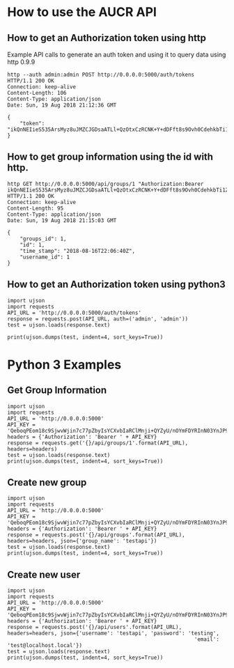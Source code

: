 # How to use the AUCR API



## How to get an Authorization token using http
Example API calls to generate an auth token and using it to query data using http 0.9.9

    http --auth admin:admin POST http://0.0.0.0:5000/auth/tokens
    HTTP/1.1 200 OK
    Connection: keep-alive
    Content-Length: 106
    Content-Type: application/json
    Date: Sun, 19 Aug 2018 21:12:36 GMT
    
    {
        "token": "ikQnNEIieS535ArsMyz8uJMZCJGDsaATLl+QzOtxCzRCNK+Y+dDFft8s9Ovh0CdehkbTi1Z8iVQTgNPTVKCUSg=="
    }


## How to get group information using the id with http.
    
    http GET http://0.0.0.0:5000/api/groups/1 "Authorization:Bearer ikQnNEIieS535ArsMyz8uJMZCJGDsaATLl+QzOtxCzRCNK+Y+dDFft8s9Ovh0CdehkbTi1Z8iVQTgNPTVKCUSg=="
    HTTP/1.1 200 OK
    Connection: keep-alive
    Content-Length: 95
    Content-Type: application/json
    Date: Sun, 19 Aug 2018 21:15:03 GMT
    
    {
        "groups_id": 1,
        "id": 1,
        "time_stamp": "2018-08-16T22:06:40Z",
        "username_id": 1
    }


## How to get an Authorization token using python3

    import ujson
    import requests
    API_URL = 'http://0.0.0.0:5000/auth/tokens'
    response = requests.post(API_URL, auth=('admin', 'admin'))
    test = ujson.loads(response.text)
    
    print(ujson.dumps(test, indent=4, sort_keys=True))

# Python 3 Examples

## Get Group Information
    
    import ujson
    import requests
    API_URL = 'http://0.0.0.0:5000'
    API_KEY = 'QeboqPEom18c9SjwvWjin7c77pZbyIsYCXvbIaRClMnji+QYZyU/nOYmFDYRInN03YnJP9Up3lEEBCG2n8Eazg=='
    headers = {'Authorization': 'Bearer ' + API_KEY}
    response = requests.get('{}/api/groups/1'.format(API_URL), headers=headers)
    test = ujson.loads(response.text)
    print(ujson.dumps(test, indent=4, sort_keys=True))


## Create new group

    import ujson
    import requests
    API_URL = 'http://0.0.0.0:5000'
    API_KEY = 'QeboqPEom18c9SjwvWjin7c77pZbyIsYCXvbIaRClMnji+QYZyU/nOYmFDYRInN03YnJP9Up3lEEBCG2n8Eazg=='
    headers = {'Authorization': 'Bearer ' + API_KEY}
    response = requests.post('{}/api/groups'.format(API_URL), headers=headers, json={'group_name': 'testapi'})
    test = ujson.loads(response.text)
    print(ujson.dumps(test, indent=4, sort_keys=True))
    
## Create new user

    import ujson
    import requests
    API_URL = 'http://0.0.0.0:5000'
    API_KEY = 'QeboqPEom18c9SjwvWjin7c77pZbyIsYCXvbIaRClMnji+QYZyU/nOYmFDYRInN03YnJP9Up3lEEBCG2n8Eazg=='
    headers = {'Authorization': 'Bearer ' + API_KEY}
    response = requests.post('{}/api/users'.format(API_URL), headers=headers, json={'username': 'testapi', 'password': 'testing',
                                                                'email': 'test@localhost.local'})
    test = ujson.loads(response.text)
    print(ujson.dumps(test, indent=4, sort_keys=True))